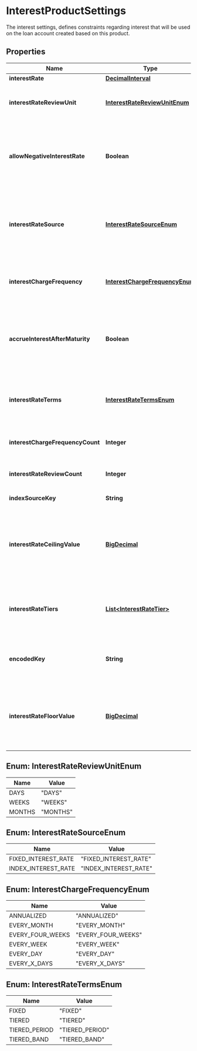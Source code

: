 

# InterestProductSettings

The interest settings, defines constraints regarding interest that will be used on the loan account created based on this product.
## Properties

Name | Type | Description | Notes
------------ | ------------- | ------------- | -------------
**interestRate** | [**DecimalInterval**](DecimalInterval.md) |  |  [optional]
**interestRateReviewUnit** | [**InterestRateReviewUnitEnum**](#InterestRateReviewUnitEnum) | Interest rate review frequency measurement unit |  [optional]
**allowNegativeInterestRate** | **Boolean** | Indicator whether the loan product allows negative values for interest rate or interest spread |  [optional]
**interestRateSource** | [**InterestRateSourceEnum**](#InterestRateSourceEnum) | Interest calculation method: fixed or (interest spread + active organization index interest rate) |  [optional]
**interestChargeFrequency** | [**InterestChargeFrequencyEnum**](#InterestChargeFrequencyEnum) | The interval used for determining how often is interest charged |  [optional]
**accrueInterestAfterMaturity** | **Boolean** | If the product supports this option, specify if the interest should be accrued after the account maturity date |  [optional]
**interestRateTerms** | [**InterestRateTermsEnum**](#InterestRateTermsEnum) | The option for how is the interest rate determined when being accrued for an account |  [optional]
**interestChargeFrequencyCount** | **Integer** | the count of units to apply over the interval |  [optional]
**interestRateReviewCount** | **Integer** | Interest rate review frequency unit count |  [optional]
**indexSourceKey** | **String** | Index rate source key. |  [optional]
**interestRateCeilingValue** | [**BigDecimal**](BigDecimal.md) | Interest spread + index interest rate can&#39;t be more than this amount (valid only for index interest rate products). |  [optional]
**interestRateTiers** | [**List&lt;InterestRateTier&gt;**](InterestRateTier.md) | The list of interest rate tiers available for the current settings instance |  [optional]
**encodedKey** | **String** | The encoded key of the interest rate tier, auto generated, unique |  [optional] [readonly]
**interestRateFloorValue** | [**BigDecimal**](BigDecimal.md) | Interest spread + index interest rate can&#39;t be less than this amount (valid only for index interest rate products). |  [optional]



## Enum: InterestRateReviewUnitEnum

Name | Value
---- | -----
DAYS | &quot;DAYS&quot;
WEEKS | &quot;WEEKS&quot;
MONTHS | &quot;MONTHS&quot;



## Enum: InterestRateSourceEnum

Name | Value
---- | -----
FIXED_INTEREST_RATE | &quot;FIXED_INTEREST_RATE&quot;
INDEX_INTEREST_RATE | &quot;INDEX_INTEREST_RATE&quot;



## Enum: InterestChargeFrequencyEnum

Name | Value
---- | -----
ANNUALIZED | &quot;ANNUALIZED&quot;
EVERY_MONTH | &quot;EVERY_MONTH&quot;
EVERY_FOUR_WEEKS | &quot;EVERY_FOUR_WEEKS&quot;
EVERY_WEEK | &quot;EVERY_WEEK&quot;
EVERY_DAY | &quot;EVERY_DAY&quot;
EVERY_X_DAYS | &quot;EVERY_X_DAYS&quot;



## Enum: InterestRateTermsEnum

Name | Value
---- | -----
FIXED | &quot;FIXED&quot;
TIERED | &quot;TIERED&quot;
TIERED_PERIOD | &quot;TIERED_PERIOD&quot;
TIERED_BAND | &quot;TIERED_BAND&quot;



